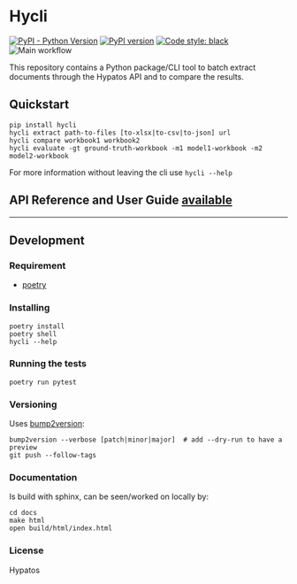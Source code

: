 # Hycli

[![PyPI - Python Version](https://img.shields.io/pypi/pyversions/hycli)](https://pypi.org/project/hycli/)
[![PyPI version](https://badge.fury.io/py/hycli.svg)](https://pypi.org/project/hycli/)
[![Code style: black](https://img.shields.io/badge/code%20style-black-000000.svg)](https://github.com/psf/black)
![Main workflow](https://github.com/hypatos/hycli/workflows/Main%20workflow/badge.svg)

This repository contains a Python package/CLI tool to batch extract documents through the Hypatos API and to compare the results.

## Quickstart

```
pip install hycli
hycli extract path-to-files [to-xlsx|to-csv|to-json] url
hycli compare workbook1 workbook2
hycli evaluate -gt ground-truth-workbook -m1 model1-workbook -m2 model2-workbook
```

For more information without leaving the cli use ```hycli --help```

## API Reference and User Guide [available](https://hypatos.github.io/hycli/)


---

## Development

### Requirement

- [poetry](https://python-poetry.org/)

### Installing

```
poetry install
poetry shell
hycli --help
```

### Running the tests

```
poetry run pytest
```

### Versioning

Uses [bump2version](https://github.com/c4urself/bump2version):

```
bump2version --verbose [patch|minor|major]  # add --dry-run to have a preview
git push --follow-tags
```

### Documentation

Is build with sphinx, can be seen/worked on locally by:

```
cd docs
make html
open build/html/index.html
```

### License

Hypatos

